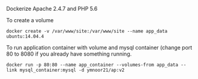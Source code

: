 Dockerize Apache 2.4.7 and PHP 5.6

To create a volume

`docker create -v /var/www/site:/var/www/site --name app_data ubuntu:14.04.4`

To run application container with volume and mysql container (change port 80 to 8080 if you already have something running.

`docker run -p 80:80 --name app_container --volumes-from app_data --link mysql_container:mysql -d ymnoor21/ap:v2`

